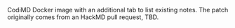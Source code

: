 CodiMD Docker image with an additional tab to list existing notes.
The patch originally comes from an HackMD pull request, TBD.

